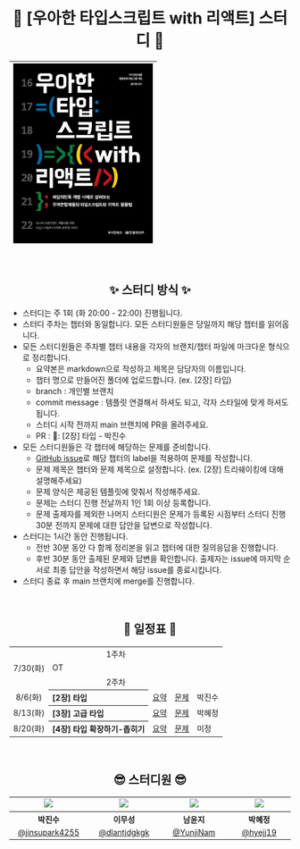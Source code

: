 <div align="center">

# 🚀 [우아한 타입스크립트 with 리액트] 스터디 🚀

| <img src="./assets/WoowaTs.jpeg" width="250px" /> |
| ------------------------------------------------- |

<br />

## ✨ 스터디 방식 ✨

<div align="left">

- 스터디는 주 1회 (화 20:00 - 22:00) 진행됩니다.
- 스터디 주차는 챕터와 동일합니다. 모든 스터디원들은 당일까지 해당 챕터를 읽어옵니다.
- 모든 스터디원들은 주차별 챕터 내용을 각자의 브랜치/챕터 파일에 마크다운 형식으로 정리합니다.
  - 요약본은 markdown으로 작성하고 제목은 담당자의 이름입니다.
  - 챕터 명으로 만들어진 폴더에 업로드합니다. (ex. [2장] 타입)
  - branch : 개인별 브랜치
  - commit message : 템플릿 연결해서 하셔도 되고, 각자 스타일에 맞게 하셔도 됩니다.
  - 스터디 시작 전까지 main 브랜치에 PR을 올려주세요.
  - PR : 🌱: [2장] 타입 - 박진수
- 모든 스터디원들은 각 챕터에 해당하는 문제를 준비합니다.
  - [GitHub issue](https://github.com/Woowahan-TS/woowahan-ts/issues)로 해당 챕터의 label을 적용하여 문제를 작성합니다.
  - 문제 제목은 챕터와 문제 제목으로 설정합니다. (ex. [2장] 트리쉐이킹에 대해 설명해주세요)
  - 문제 양식은 제공된 템플릿에 맞춰서 작성해주세요.
  - 문제는 스터디 진행 전날까지 1인 1회 이상 등록합니다.
  - 문제 출제자를 제외한 나머지 스터디원은 문제가 등록된 시점부터 스터디 진행 30분 전까지 문제에 대한 답안을 답변으로 작성합니다.
- 스터디는 1시간 동안 진행됩니다.
  - 전반 30분 동안 다 함께 정리본을 읽고 챕터에 대한 질의응답을 진행합니다.
  - 후반 30분 동안 출제된 문제와 답변을 확인합니다. 출제자는 issue에 마지막 순서로 최종 답안을 작성하면서 해당 issue를 종료시킵니다.
- 스터디 종료 후 main 브랜치에 merge를 진행합니다.

</div>

<br />

## 📅 일정표 📅

<table>
<tbody>
<tr>
<td align="center" colspan="5">1주차</td>
</tr>
<tr>
<td align="center">7/30(화)</td>
<td colspan="4">OT</td>
</tr>
<tr>
<td align="center" colspan="5">2주차</td>
</tr>
<tr>
<td align="center">8/6(화)</td>
<th align="left">[2장] 타입</th>
<td><a href="https://github.com/Woowahan-TS/woowahan-ts/tree/main/%5B2%EC%9E%A5%5D%20%ED%83%80%EC%9E%85">요약</a></td>
<td><a href="https://github.com/Woowahan-TS/woowahan-ts/issues?q=is%3Aopen+is%3Aissue+label%3A%22%5B2%EC%9E%A5%5D+%ED%83%80%EC%9E%85%22">문제</a></td>
<td>박진수</td>
</tr>
<tr>
<td align="center">8/13(화)</td>
<th align="left">[3장] 고급 타입</th>
<td><a href="https://github.com/Woowahan-TS/woowahan-ts/tree/main/%5B3%EC%9E%A5%5D%20%EA%B3%A0%EA%B8%89%20%ED%83%80%EC%9E%85">요약</a></td>
<td><a href="https://github.com/Woowahan-TS/woowahan-ts/issues?q=is%3Aopen+is%3Aissue+label%3A%22%5B3%EC%9E%A5%5D+%EA%B3%A0%EA%B8%89+%ED%83%80%EC%9E%85%22">문제</a></td>
<td>박혜정</td>
</tr>
<tr>
<td align="center">8/20(화)</td>
<th align="left">[4장] 타입 확장하기-좁히기</th>
<td><a href="https://github.com/Woowahan-TS/woowahan-ts/tree/main/%5B4%EC%9E%A5%5D%20%ED%83%80%EC%9E%85%20%ED%99%95%EC%9E%A5%ED%95%98%EA%B8%B0-%EC%A4%84%EC%9D%B4%EA%B8%B0">요약</a></td>
<td><a href="https://github.com/Woowahan-TS/woowahan-ts/issues?q=is%3Aopen+is%3Aissue+label%3A%22%5B4%EC%9E%A5%5D+%ED%83%80%EC%9E%85+%ED%99%95%EC%9E%A5%ED%95%98%EA%B8%B0-%EC%A2%81%ED%9E%88%EA%B8%B0%22">문제</a></td>
<td>미정</td>
</tr>
</tbody>
</table>

<br />

## 😎 스터디원 😎

<table>
<tbody>
<tr>
<td align="center"><img src="https://avatars.githubusercontent.com/u/116702892?v=4" width="120" /></td>
<td align="center"><img src="https://avatars.githubusercontent.com/u/79708688?v=4" width="120" /></td>
<td align="center"><img src="https://avatars.githubusercontent.com/u/59434504?v=4" width="120" /></td>
<td align="center"><img src="https://avatars.githubusercontent.com/u/89173923?v=4" width="120" /></td>
</tr>
<tr>
<th align="center">박진수</th>
<th align="center">이무성</th>
<th align="center">남윤지</th>
<th align="center">박혜정</th>
</tr>
<tr>
<td align="center" width="150"><a href="https://github.com/jinsupark4255">@jinsupark4255</a></td>
<td align="center" width="150"><a href="https://github.com/dlantjdgkgk">@dlantjdgkgk</a></td>
<td align="center" width="150"><a href="https://github.com/YunjiNam">@YunjiNam</a></td>
<td align="center" width="150"><a href="https://github.com/hyejj19">@hyejj19</a></td>
</tr>
</tbody>
</table>

</div>
